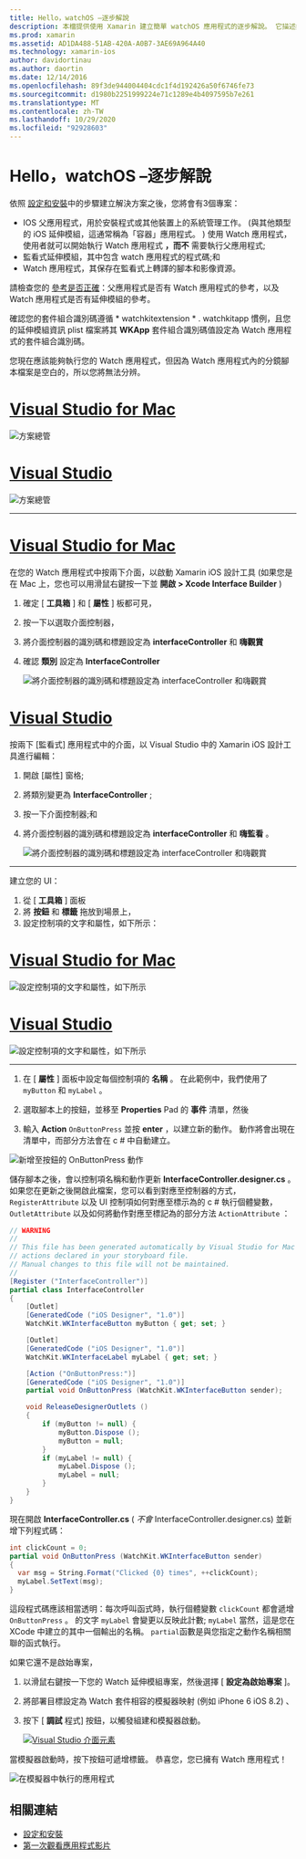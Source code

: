 ```yaml
---
title: Hello，watchOS –逐步解說
description: 本檔提供使用 Xamarin 建立簡單 watchOS 應用程式的逐步解說。 它描述如何在 Visual Studio 和 Visual Studio for Mac 工作、使用分鏡腳本，以及在程式碼中回應事件。
ms.prod: xamarin
ms.assetid: AD1DA488-51AB-420A-A0B7-3AE69A964A40
ms.technology: xamarin-ios
author: davidortinau
ms.author: daortin
ms.date: 12/14/2016
ms.openlocfilehash: 89f3de944004404cdc1f4d192426a50f6746fe73
ms.sourcegitcommit: d1980b2251999224e71c1289e4b4097595b7e261
ms.translationtype: MT
ms.contentlocale: zh-TW
ms.lasthandoff: 10/29/2020
ms.locfileid: "92928603"
---
```

# <a name="hello-watchos--walkthrough"></a>Hello，watchOS –逐步解說

依照 [設定和安裝](~/ios/watchos/get-started/installation.md)中的步驟建立解決方案之後，您將會有3個專案：

- IOS 父應用程式，用於安裝程式或其他裝置上的系統管理工作。  (與其他類型的 iOS 延伸模組，這通常稱為「容器」應用程式。 ) 使用 Watch 應用程式，使用者就可以開始執行 Watch 應用程式 **，而不** 需要執行父應用程式;
- 監看式延伸模組，其中包含 watch 應用程式的程式碼;和
- Watch 應用程式，其保存在監看式上轉譯的腳本和影像資源。

請檢查您的 [參考是否正確](~/ios/watchos/get-started/project-references.md)：父應用程式是否有 Watch 應用程式的參考，以及 Watch 應用程式是否有延伸模組的參考。

確認您的套件組合識別碼遵循 \* watchkitextension \* . watchkitapp 慣例，且您的延伸模組資訊 plist 檔案將其 **WKApp** 套件組合識別碼值設定為 Watch 應用程式的套件組合識別碼。

您現在應該能夠執行您的 Watch 應用程式，但因為 Watch 應用程式內的分鏡腳本檔案是空白的，所以您將無法分辨。

# <a name="visual-studio-for-mac"></a>[Visual Studio for Mac](#tab/macos)

![方案總管](hello-watch-images/projectstructure.png)

# <a name="visual-studio"></a>[Visual Studio](#tab/windows)

![方案總管](hello-watch-images/vs-projectstructure.png)

-----

# <a name="visual-studio-for-mac"></a>[Visual Studio for Mac](#tab/macos)

在您的 Watch 應用程式中按兩下介面，以啟動 Xamarin iOS 設計工具 (如果您是在 Mac 上，您也可以用滑鼠右鍵按一下並 **開啟 > Xcode Interface Builder** ) 

1. 確定 [ **工具箱** ] 和 [ **屬性** ] 板都可見，
1. 按一下以選取介面控制器，
1. 將介面控制器的識別碼和標題設定為 **interfaceController** 和 **嗨觀賞**
1. 確認 **類別** 設定為  **InterfaceController**

    ![將介面控制器的識別碼和標題設定為 interfaceController 和嗨觀賞](hello-watch-images/interfacecontrollerattributes.png)

# <a name="visual-studio"></a>[Visual Studio](#tab/windows)

按兩下 [監看式] 應用程式中的介面，以 Visual Studio 中的 Xamarin iOS 設計工具進行編輯：

1. 開啟 [屬性] 窗格;
1. 將類別變更為 **InterfaceController** ;
1. 按一下介面控制器;和
1. 將介面控制器的識別碼和標題設定為 **interfaceController** 和 **嗨監看** 。

    ![將介面控制器的識別碼和標題設定為 interfaceController 和嗨觀賞](hello-watch-images/vs-interfacecontrollerattributes.png)

-----

建立您的 UI：

1. 從 [ **工具箱** ] 面板
1. 將 **按鈕** 和 **標籤** 拖放到場景上，
1. 設定控制項的文字和屬性，如下所示：

# <a name="visual-studio-for-mac"></a>[Visual Studio for Mac](#tab/macos)

![設定控制項的文字和屬性，如下所示](hello-watch-images/draganddrop.png)

# <a name="visual-studio"></a>[Visual Studio](#tab/windows)

![設定控制項的文字和屬性，如下所示](hello-watch-images/vs-draganddrop.png)

-----

1. 在 [ **屬性** ] 面板中設定每個控制項的 **名稱** 。 在此範例中，我們使用了 `myButton` 和 `myLabel` 。

1. 選取腳本上的按鈕，並移至 **Properties** Pad 的 **事件** 清單，然後

1. 輸入 **Action** `OnButtonPress` 並按 **enter** ，以建立新的動作。
  動作將會出現在清單中，而部分方法會在 c # 中自動建立。

![新增至按鈕的 OnButtonPress 動作](hello-watch-images/buttonaction.png)

儲存腳本之後，會以控制項名稱和動作更新 **InterfaceController.designer.cs** 。 如果您在更新之後開啟此檔案，您可以看到對應至控制器的方式， `RegisterAttribute` 以及 UI 控制項如何對應至標示為的 c # 執行個體變數， `OutletAttribute` 以及如何將動作對應至標記為的部分方法 `ActionAttribute` ：

```csharp
// WARNING
//
// This file has been generated automatically by Visual Studio for Mac from the outlets and
// actions declared in your storyboard file.
// Manual changes to this file will not be maintained.
//
[Register ("InterfaceController")]
partial class InterfaceController
{
    [Outlet]
    [GeneratedCode ("iOS Designer", "1.0")]
    WatchKit.WKInterfaceButton myButton { get; set; }

    [Outlet]
    [GeneratedCode ("iOS Designer", "1.0")]
    WatchKit.WKInterfaceLabel myLabel { get; set; }

    [Action ("OnButtonPress:")]
    [GeneratedCode ("iOS Designer", "1.0")]
    partial void OnButtonPress (WatchKit.WKInterfaceButton sender);

    void ReleaseDesignerOutlets ()
    {
        if (myButton != null) {
            myButton.Dispose ();
            myButton = null;
        }
        if (myLabel != null) {
            myLabel.Dispose ();
            myLabel = null;
        }
    }
}
```

現在開啟 **InterfaceController.cs** ( *不會* InterfaceController.designer.cs) 並新增下列程式碼：

```csharp
int clickCount = 0;
partial void OnButtonPress (WatchKit.WKInterfaceButton sender)
{
  var msg = String.Format("Clicked {0} times", ++clickCount);
  myLabel.SetText(msg);
}
```

這段程式碼應該相當透明：每次呼叫函式時，執行個體變數 `clickCount` 都會遞增 `OnButtonPress` 。 的文字 `myLabel` 會變更以反映此計數; `myLabel` 當然，這是您在 XCode 中建立的其中一個輸出的名稱。 `partial`函數是與您指定之動作名稱相關聯的函式執行。

如果它還不是啟始專案，

1. 以滑鼠右鍵按一下您的 Watch 延伸模組專案，然後選擇 [ **設定為啟始專案** ]。

1. 將部署目標設定為 Watch 套件相容的模擬器映射 (例如 iPhone 6 iOS 8.2) 、

1. 按下 [ **調試** 程式] 按鈕，以觸發組建和模擬器啟動。

    [![Visual Studio 介面元素](hello-watch-images/readytodebug-sml.png)](hello-watch-images/readytodebug.png#lightbox)

當模擬器啟動時，按下按鈕可遞增標籤。
恭喜您，您已擁有 Watch 應用程式！

![在模擬器中執行的應用程式](hello-watch-images/running.png)

## <a name="related-links"></a>相關連結

- [設定和安裝](~/ios/watchos/get-started/installation.md)
- [第一次觀看應用程式影片](https://blog.xamarin.com/your-first-watch-kit-app/)
